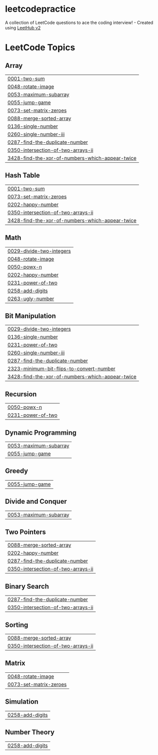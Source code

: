 # leetcodepractice
A collection of LeetCode questions to ace the coding interview! - Created using [LeetHub v2](https://github.com/arunbhardwaj/LeetHub-2.0)

<!---LeetCode Topics Start-->
# LeetCode Topics
## Array
|  |
| ------- |
| [0001-two-sum](https://github.com/Gurusanthosh011/leetcodepractice/tree/master/0001-two-sum) |
| [0048-rotate-image](https://github.com/Gurusanthosh011/leetcodepractice/tree/master/0048-rotate-image) |
| [0053-maximum-subarray](https://github.com/Gurusanthosh011/leetcodepractice/tree/master/0053-maximum-subarray) |
| [0055-jump-game](https://github.com/Gurusanthosh011/leetcodepractice/tree/master/0055-jump-game) |
| [0073-set-matrix-zeroes](https://github.com/Gurusanthosh011/leetcodepractice/tree/master/0073-set-matrix-zeroes) |
| [0088-merge-sorted-array](https://github.com/Gurusanthosh011/leetcodepractice/tree/master/0088-merge-sorted-array) |
| [0136-single-number](https://github.com/Gurusanthosh011/leetcodepractice/tree/master/0136-single-number) |
| [0260-single-number-iii](https://github.com/Gurusanthosh011/leetcodepractice/tree/master/0260-single-number-iii) |
| [0287-find-the-duplicate-number](https://github.com/Gurusanthosh011/leetcodepractice/tree/master/0287-find-the-duplicate-number) |
| [0350-intersection-of-two-arrays-ii](https://github.com/Gurusanthosh011/leetcodepractice/tree/master/0350-intersection-of-two-arrays-ii) |
| [3428-find-the-xor-of-numbers-which-appear-twice](https://github.com/Gurusanthosh011/leetcodepractice/tree/master/3428-find-the-xor-of-numbers-which-appear-twice) |
## Hash Table
|  |
| ------- |
| [0001-two-sum](https://github.com/Gurusanthosh011/leetcodepractice/tree/master/0001-two-sum) |
| [0073-set-matrix-zeroes](https://github.com/Gurusanthosh011/leetcodepractice/tree/master/0073-set-matrix-zeroes) |
| [0202-happy-number](https://github.com/Gurusanthosh011/leetcodepractice/tree/master/0202-happy-number) |
| [0350-intersection-of-two-arrays-ii](https://github.com/Gurusanthosh011/leetcodepractice/tree/master/0350-intersection-of-two-arrays-ii) |
| [3428-find-the-xor-of-numbers-which-appear-twice](https://github.com/Gurusanthosh011/leetcodepractice/tree/master/3428-find-the-xor-of-numbers-which-appear-twice) |
## Math
|  |
| ------- |
| [0029-divide-two-integers](https://github.com/Gurusanthosh011/leetcodepractice/tree/master/0029-divide-two-integers) |
| [0048-rotate-image](https://github.com/Gurusanthosh011/leetcodepractice/tree/master/0048-rotate-image) |
| [0050-powx-n](https://github.com/Gurusanthosh011/leetcodepractice/tree/master/0050-powx-n) |
| [0202-happy-number](https://github.com/Gurusanthosh011/leetcodepractice/tree/master/0202-happy-number) |
| [0231-power-of-two](https://github.com/Gurusanthosh011/leetcodepractice/tree/master/0231-power-of-two) |
| [0258-add-digits](https://github.com/Gurusanthosh011/leetcodepractice/tree/master/0258-add-digits) |
| [0263-ugly-number](https://github.com/Gurusanthosh011/leetcodepractice/tree/master/0263-ugly-number) |
## Bit Manipulation
|  |
| ------- |
| [0029-divide-two-integers](https://github.com/Gurusanthosh011/leetcodepractice/tree/master/0029-divide-two-integers) |
| [0136-single-number](https://github.com/Gurusanthosh011/leetcodepractice/tree/master/0136-single-number) |
| [0231-power-of-two](https://github.com/Gurusanthosh011/leetcodepractice/tree/master/0231-power-of-two) |
| [0260-single-number-iii](https://github.com/Gurusanthosh011/leetcodepractice/tree/master/0260-single-number-iii) |
| [0287-find-the-duplicate-number](https://github.com/Gurusanthosh011/leetcodepractice/tree/master/0287-find-the-duplicate-number) |
| [2323-minimum-bit-flips-to-convert-number](https://github.com/Gurusanthosh011/leetcodepractice/tree/master/2323-minimum-bit-flips-to-convert-number) |
| [3428-find-the-xor-of-numbers-which-appear-twice](https://github.com/Gurusanthosh011/leetcodepractice/tree/master/3428-find-the-xor-of-numbers-which-appear-twice) |
## Recursion
|  |
| ------- |
| [0050-powx-n](https://github.com/Gurusanthosh011/leetcodepractice/tree/master/0050-powx-n) |
| [0231-power-of-two](https://github.com/Gurusanthosh011/leetcodepractice/tree/master/0231-power-of-two) |
## Dynamic Programming
|  |
| ------- |
| [0053-maximum-subarray](https://github.com/Gurusanthosh011/leetcodepractice/tree/master/0053-maximum-subarray) |
| [0055-jump-game](https://github.com/Gurusanthosh011/leetcodepractice/tree/master/0055-jump-game) |
## Greedy
|  |
| ------- |
| [0055-jump-game](https://github.com/Gurusanthosh011/leetcodepractice/tree/master/0055-jump-game) |
## Divide and Conquer
|  |
| ------- |
| [0053-maximum-subarray](https://github.com/Gurusanthosh011/leetcodepractice/tree/master/0053-maximum-subarray) |
## Two Pointers
|  |
| ------- |
| [0088-merge-sorted-array](https://github.com/Gurusanthosh011/leetcodepractice/tree/master/0088-merge-sorted-array) |
| [0202-happy-number](https://github.com/Gurusanthosh011/leetcodepractice/tree/master/0202-happy-number) |
| [0287-find-the-duplicate-number](https://github.com/Gurusanthosh011/leetcodepractice/tree/master/0287-find-the-duplicate-number) |
| [0350-intersection-of-two-arrays-ii](https://github.com/Gurusanthosh011/leetcodepractice/tree/master/0350-intersection-of-two-arrays-ii) |
## Binary Search
|  |
| ------- |
| [0287-find-the-duplicate-number](https://github.com/Gurusanthosh011/leetcodepractice/tree/master/0287-find-the-duplicate-number) |
| [0350-intersection-of-two-arrays-ii](https://github.com/Gurusanthosh011/leetcodepractice/tree/master/0350-intersection-of-two-arrays-ii) |
## Sorting
|  |
| ------- |
| [0088-merge-sorted-array](https://github.com/Gurusanthosh011/leetcodepractice/tree/master/0088-merge-sorted-array) |
| [0350-intersection-of-two-arrays-ii](https://github.com/Gurusanthosh011/leetcodepractice/tree/master/0350-intersection-of-two-arrays-ii) |
## Matrix
|  |
| ------- |
| [0048-rotate-image](https://github.com/Gurusanthosh011/leetcodepractice/tree/master/0048-rotate-image) |
| [0073-set-matrix-zeroes](https://github.com/Gurusanthosh011/leetcodepractice/tree/master/0073-set-matrix-zeroes) |
## Simulation
|  |
| ------- |
| [0258-add-digits](https://github.com/Gurusanthosh011/leetcodepractice/tree/master/0258-add-digits) |
## Number Theory
|  |
| ------- |
| [0258-add-digits](https://github.com/Gurusanthosh011/leetcodepractice/tree/master/0258-add-digits) |
<!---LeetCode Topics End-->